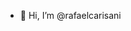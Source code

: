 - 👋 Hi, I’m @rafaelcarisani


<!---
rafaelcarisani/rafaelcarisani is a ✨ special ✨ repository because its `README.md` (this file) appears on your GitHub profile.
You can click the Preview link to take a look at your changes.
--->
